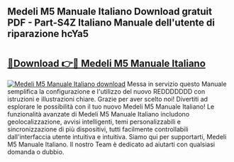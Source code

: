 ## Medeli M5 Manuale Italiano Download gratuit PDF - Part-S4Z Italiano Manuale dell'utente di riparazione hcYa5

# <h2><a href="http://dfgo145.blite.top/?on=Medeli+M5+Manuale+Italiano">🔗Download 👉🔴 Medeli M5 Manuale Italiano</a></h2>

[![Medeli M5 Manuale Italiano download](https://i.imgur.com/lujVjoI.png)](http://dfgo145.blite.top/?on=Medeli+M5+Manuale+Italiano)
Messa in servizio questo Manuale semplifica la configurazione e l'utilizzo del nuovo REDDDDDDD con istruzioni e illustrazioni chiare. Grazie per aver scelto noi! Divertiti ad esplorare le possibilità con il tuo nuovo Medeli M5 Manuale Italiano! Le funzionalità avanzate di Medeli M5 Manuale Italiano includono geolocalizzazione, avvisi intelligenti, temi personalizzabili e sincronizzazione di più dispositivi, tutti facilmente controllabili dall'interfaccia utente intuitiva e intuitiva. Siamo qui per supportarti, Medeli M5 Manuale Italiano. Il nostro Team è dedicato ad aiutarti con qualsiasi domanda o dubbio.
